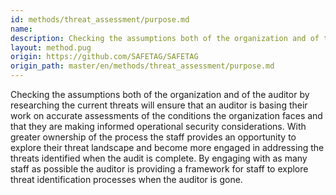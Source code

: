 ```yaml
---
id: methods/threat_assessment/purpose.md
name: 
description: Checking the assumptions both of the organization and of the auditor by researching the current threats will ensure that an auditor is basing their work on accurate assessments of the conditions the organization faces and that they are...
layout: method.pug
origin: https://github.com/SAFETAG/SAFETAG
origin_path: master/en/methods/threat_assessment/purpose.md
---
```

Checking the assumptions both of the organization and of the auditor by researching the current threats will ensure that an auditor is basing their work on accurate assessments of the conditions the organization faces and that they are making informed operational security considerations. With greater ownership of the process the staff provides an opportunity to explore their threat landscape and become more engaged in addressing the threats identified when the audit is complete. By engaging with as many staff as possible the auditor is providing a framework for staff to explore threat identification processes when the auditor is gone. 


